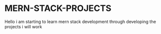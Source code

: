 # MERN-STACK-PROJECTS
Hello i am starting to learn mern stack development through developing the projects i will work 
